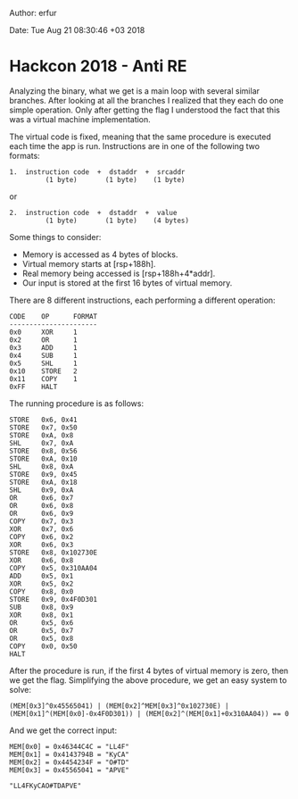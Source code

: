 Author: erfur

Date: Tue Aug 21 08:30:46 +03 2018

# Hackcon 2018 - Anti RE

Analyzing the binary, what we get is a main loop with several similar 
branches. After looking at all the branches I realized that they each do 
one simple operation. Only after getting the flag I understood the fact 
that this was a virtual machine implementation.


The virtual code is fixed, meaning that the same procedure is executed 
each time the app is run. Instructions are in one of the following two 
formats:

```
1.	instruction code  +  dstaddr  +  srcaddr
	     (1 byte)       (1 byte)    (1 byte)
```

or

```
2.	instruction code  +  dstaddr  +  value
	     (1 byte)       (1 byte)    (4 bytes)
```

Some things to consider:
- Memory is accessed as 4 bytes of blocks.
- Virtual memory starts at [rsp+188h].
- Real memory being accessed is [rsp+188h+4*addr].
- Our input is stored at the first 16 bytes of virtual memory.

There are 8 different instructions, each performing a different
operation:

```
CODE	OP		FORMAT
----------------------
0x0 	XOR		1
0x2 	OR		1
0x3 	ADD		1
0x4 	SUB		1
0x5 	SHL		1
0x10 	STORE	2
0x11 	COPY	1
0xFF	HALT
```

The running procedure is as follows:
```
STORE	0x6, 0x41
STORE	0x7, 0x50
STORE	0xA, 0x8
SHL		0x7, 0xA
STORE	0x8, 0x56
STORE	0xA, 0x10
SHL		0x8, 0xA
STORE	0x9, 0x45
STORE	0xA, 0x18
SHL		0x9, 0xA
OR		0x6, 0x7
OR		0x6, 0x8
OR		0x6, 0x9
COPY	0x7, 0x3
XOR		0x7, 0x6
COPY	0x6, 0x2
XOR		0x6, 0x3
STORE	0x8, 0x102730E
XOR		0x6, 0x8
COPY	0x5, 0x310AA04
ADD		0x5, 0x1
XOR		0x5, 0x2
COPY	0x8, 0x0
STORE	0x9, 0x4F0D301
SUB		0x8, 0x9
XOR		0x8, 0x1
OR		0x5, 0x6
OR		0x5, 0x7
OR		0x5, 0x8
COPY	0x0, 0x50
HALT
```

After the procedure is run, if the first 4 bytes of virtual memory is 
zero, then we get the flag. Simplifying the above procedure, we get an 
easy system to solve:

```
(MEM[0x3]^0x45565041) | (MEM[0x2]^MEM[0x3]^0x102730E) | 
(MEM[0x1]^(MEM[0x0]-0x4F0D301)) | (MEM[0x2]^(MEM[0x1]+0x310AA04)) == 0
```

And we get the correct input:
```
MEM[0x0] = 0x46344C4C = "LL4F"
MEM[0x1] = 0x4143794B = "KyCA"
MEM[0x2] = 0x4454234F = "O#TD"
MEM[0x3] = 0x45565041 = "APVE"

"LL4FKyCAO#TDAPVE"
```
